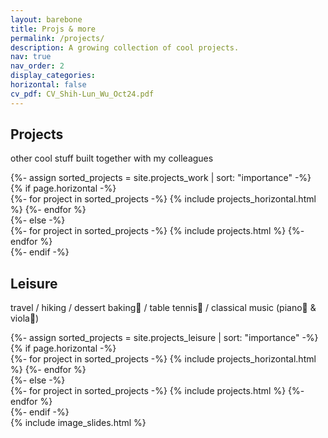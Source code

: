 ```yaml
---
layout: barebone
title: Projs & more
permalink: /projects/
description: A growing collection of cool projects.
nav: true
nav_order: 2
display_categories:
horizontal: false
cv_pdf: CV_Shih-Lun_Wu_Oct24.pdf
---
```


<!-- pages/projects.md -->
<article>

<h1 class="post-title">Projects</h1>
<p class="post-description">
other cool stuff built together with my colleagues
</p>
<div class="projects">
<!-- Display projects without categories -->
  {%- assign sorted_projects = site.projects_work | sort: "importance" -%}
  <!-- Generate cards for each project -->
  {% if page.horizontal -%}
  <div class="container">
    <div class="row row-cols-2">
    {%- for project in sorted_projects -%}
      {% include projects_horizontal.html %}
    {%- endfor %}
    </div>
  </div>
  {%- else -%}
  <div class="grid">
    {%- for project in sorted_projects -%}
      {% include projects.html %}
    {%- endfor %}
  </div>
  {%- endif -%}
</div>

<h1 class="post-title">Leisure</h1>
<p class="post-description">
travel / hiking / dessert baking🍰 / table tennis🏓 / classical music (piano🎹 & viola🎻)
</p>
<div class="projects">
<!-- Display projects without categories -->
  {%- assign sorted_projects = site.projects_leisure | sort: "importance" -%}
  <!-- Generate cards for each project -->
  {% if page.horizontal -%}
  <div class="container">
    <div class="row row-cols-2">
    {%- for project in sorted_projects -%}
      {% include projects_horizontal.html %}
    {%- endfor %}
    </div>
  </div>
  {%- else -%}
  <div class="grid">
    {%- for project in sorted_projects -%}
      {% include projects.html %}
    {%- endfor %}
  </div>
  {%- endif -%}
  <div class="img-slides">
  {% include image_slides.html %}
  </div>
</div>
</article>
